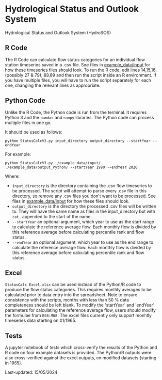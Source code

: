 # Hydrological Status and Outlook System
Hydrological Status and Outlook System (HydroSOS)

## R Code
The R Code can calculate flow status categories for an individual flow station timeseries saved in a .csv file. See files in [example_data/input](./example_data/input) for how these timeseries files should look. 
To run the R code, edit lines 14,15,16, (possibly 27 & 79), 88,89 and then run the script inside an R environment. If you have multiple files, you will have to run the script separately for each one, changing the relevant lines as appropriate. 

## Python Code
Unlike the R Code, the Python code is run from the terminal. It requires Python 3 and the ```pandas``` and ```numpy``` libraries. 
The Python code can process multiple files in one go. 

It should be used as follows:


``` python StatusCalcV3.py input_directory output_directory --startYear --endYear ```

For example: 

``` python StatusCalcV3.py ./example_data/input/ ./example_data/output_Python/ --startYear 1990 --endYear 2020 ```


Where:
*  ```input_directory``` is the directory containing the .csv flow timeseries to be processed. The script will attempt to parse every .csv file in this directory, so remove any .csv files you don't want to be processed. See files in [example_data/input](./example_data/input) for how these files should look.
* ```output_directory``` is the directory the processed .csv files will be written to. They will have the same name as files in the input_directory but with ```cat_``` appended to the start of the name.
* ```--startYear``` an optional argument, which year to use as the start range to calculate the reference average flow. Each monthly flow is divided by this reference average before calculating percentile rank and flow status.
* ```--endYear``` an optional argument, which year to use as the end range to calculate the reference average flow. Each monthly flow is divided by this reference average before calculating percentile rank and flow status. 


## Excel 

```StatusCalc Excel.xlsx``` can be used instead of the Python/R code to produce the flow status categories. This requires monthly averages to be calculated prior to data entry into the spreadsheet. Note to ensure consistency with the scripts, months with less than 50 % data completeness should be left blank. To modify the 'startYear' and 'endYear' parameters for calculating the reference average flow, users should modify the formulae from ```B68:M68```.
The excel files currently only support monhtly timeseries data starting on 01/1965.  

## Tests
A jupyter notebook of tests which cross-verify the results of the Python and R code on four example datasets is provided. The Python/R outputs were also cross-verified against the excel outputs, on modified datasets (starting in 1965).


Last-updated: 15/05/2024 